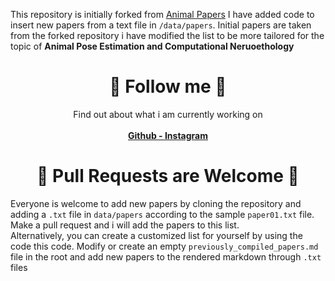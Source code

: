 This repository is initially forked from [Animal Papers](https://github.com/anl13/animal_papers) I have added code to insert new papers from a text file in `/data/papers`.
Initial papers are taken from the forked repository i have modified the list to be more tailored for the topic of **Animal Pose Estimation and Computational Neruoethology**

<h1 align="center"> &#128064; Follow me &#128064; </h1>

<div align="center">
Find out about what i am currently working on
<br>
<br>
  <strong><a href="https://github.com/snawarhussain">Github - </a></strong>
  <strong><a href="https://www.instagram.com/snawar_hussain/">Instagram</a></strong>


<h1 align="center"> &#129309; Pull Requests are Welcome  &#129309; </h1></div>

Everyone is welcome to add new papers by cloning the repository and adding a `.txt` file in `data/papers` according to the sample `paper01.txt` file.
Make a pull request and i will add the papers to this list.  
Alternatively, you can create a customized list for yourself by using the code this code. Modify or create an empty `previously_compiled_papers.md` file in the root and add new papers to the rendered markdown through `.txt` files

